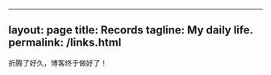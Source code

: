 
---
layout: page
title: Records
tagline: My daily life.
permalink: /links.html
---

折腾了好久，博客终于做好了！


